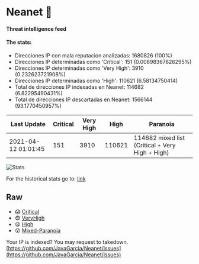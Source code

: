 # Neanet :hocho:
#### Threat intelligence feed
#### The stats:

- Direcciones IP con mala reputacion analizadas: 1680826 (100%)
- Direcciones IP determinadas como 'Critical':  151 (0.00898367826295%)
- Direcciones IP determinadas como 'Very High':  3910 (0.232623721908%)
- Direcciones IP determinadas como 'High':  110621 (6.58134750414)
- Total de direcciones IP indexadas en Neanet:  114682 (6.82295490431%)
- Total de direcciones IP descartadas en Neanet:  1566144 (93.1770450957%)

| Last Update | Critical | Very High | High | Paranoia |
| --- | --- | --- | --- | --- |
| 2021-04-12 01:01:45 | 151 | 3910 | 110621 | 114682 mixed list (Critical + Very High + High)|

![Stats](https://docs.google.com/spreadsheets/d/e/2PACX-1vSnaNMIXVabIpDJjufMlzH7poXnshF3mgd8Is1g9ytUEzVsP5my4Trn8f-xkoLLQ38xpL3HtmUexLo6/pubchart?oid=501124687&format=image)

For the historical stats go to: [link](/stats.csv)
## Raw
- :scream: [Critical](https://raw.githubusercontent.com/JavaGarcia/Neanet/master/blacklists/neanet_critical.txt)
- :fearful: [VeryHigh](https://raw.githubusercontent.com/JavaGarcia/Neanet/master/blacklists/neanet_veryHigh.txtt)
- :frowning: [High](https://raw.githubusercontent.com/JavaGarcia/Neanet/master/blacklists/neanet_high.txt)
- :dizzy_face: [Mixed-Paranoia](https://raw.githubusercontent.com/JavaGarcia/Neanet/master/blacklists/neanet_all.txt)


Your IP is indexed? You may request to takedown. [https://github.com/JavaGarcia/Neanet/issues](https://github.com/JavaGarcia/Neanet/issues)























































































































































































































































































































































































































































































































































































































































































































































































































































































































































































































































































































































































































































































































































































































































































































































































































































































































































































































































































































































































































































































































































































































































































































































































































































































































































































































































































































































































































































































































































































































































































































































































































































































































































































































































































































































































































































































































































































































































































































































































































































































































































































































































































































































































































































































































































































































































































































































































































































































































































































































































































































































































































































































































































































































































































































































































































































































































































